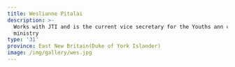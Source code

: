 ```yaml
---
title: Weslianne Pitalai
description: >-
  Works with JTI and is the current vice secretary for the Youths ann children
  ministry
type: '31'
province: East New Britain(Duke of York Islander)
image: /img/gallery/wes.jpg
---
```


